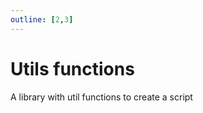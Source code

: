 ```yaml
---
outline: [2,3]
---
```

# Utils functions <BadgeClient/>

A library with util functions to create a script

<!--@include: ./autodoc/autodoc_client_functions.md-->